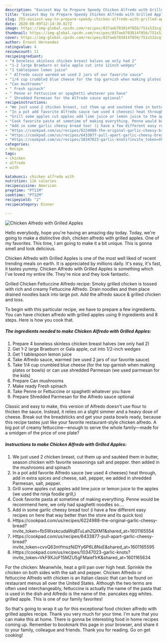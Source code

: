 ```yaml
---
description: "Easiest Way to Prepare Speedy Chicken Alfredo with Grilled Apples"
title: "Easiest Way to Prepare Speedy Chicken Alfredo with Grilled Apples"
slug: 255-easiest-way-to-prepare-speedy-chicken-alfredo-with-grilled-apples
date: 2020-08-09T12:14:39.027Z
image: https://img-global.cpcdn.com/recipes/037aeb703814f856/751x532cq70/chicken-alfredo-with-grilled-apples-recipe-main-photo.jpg
thumbnail: https://img-global.cpcdn.com/recipes/037aeb703814f856/751x532cq70/chicken-alfredo-with-grilled-apples-recipe-main-photo.jpg
cover: https://img-global.cpcdn.com/recipes/037aeb703814f856/751x532cq70/chicken-alfredo-with-grilled-apples-recipe-main-photo.jpg
author: Ernest Hernandez
ratingvalue: 4
reviewcount: 11
recipeingredient:
- "4 boneless skinless chicken breast halves we only had 2"
- "1-2 large Braeburn or Gala apple cut into 12inch wedges"
- "1 tablespoon lemon juice"
- " Alfredo sauce warmed we used 2 jars of our favorite sauce"
- "1/4 cup crumbled blue cheese for the top garnish when making plates or bowls or can use shredded Parmesan we used parmesan for the kids"
- "Can mushrooms"
- " Fresh spinach"
- " Penne or Fettuccine or spaghetti whatever you have"
- " Shredded Parmesan for the Alfredo sauce optional"
recipeinstructions:
- "We just used 2 chicken breast, cut them up and sautéed them in butter, season chicken with favorite seasonings salt and pepper. then added in the mushrooms and spinach"
- "In a pot add favorite Alfredo sauce (we used 4 cheeses) heat through, add in extra spices and cheese, salt, pepper, we added in shredded Parmesan, salt, pepper."
- "Grill some apples cut apples add lime juice or lemon juice to the apples (we used the ninja foodie grill,)"
- "Cook favorite pasta at sometime of making everything. Penne would be recommend here, we only had spaghetti noodles so...."
- "Add in some garlic cheesy bread too! (i have a few different easy recipes on here that way better than the store and its quick too)"
- "Https://cookpad.com/us/recipes/6224988-the-original-garlic-cheesy-bread?invite_token=fbSWxskcudaWqBTuLahZQXM1&amp;shared_at=1601165554"
- "Https://cookpad.com/us/recipes/6433877-pull-apart-garlic-cheesy-bread?invite_token=cvvQ63mYmszNiDYy6P6L8NxE&amp;shared_at=1601165595"
- "Https://cookpad.com/us/recipes/10347023-garlic-knots?invite_token=VkF9XJoF15MZU5gFMaief1rK&amp;shared_at=1601165634"
categories:
- Recipe
tags:
- chicken
- alfredo
- with

katakunci: chicken alfredo with 
nutrition: 116 calories
recipecuisine: American
preptime: "PT11M"
cooktime: "PT32M"
recipeyield: "2"
recipecategory: Dinner

---
```



![Chicken Alfredo with Grilled Apples](https://img-global.cpcdn.com/recipes/037aeb703814f856/751x532cq70/chicken-alfredo-with-grilled-apples-recipe-main-photo.jpg)

Hello everybody, hope you're having an amazing day today. Today, we're going to make a distinctive dish, chicken alfredo with grilled apples. One of my favorites. This time, I am going to make it a bit unique. This is gonna smell and look delicious.

Chicken Alfredo with Grilled Apples is one of the most well liked of recent trending meals on earth. It is appreciated by millions daily. It's easy, it's fast, it tastes yummy. Chicken Alfredo with Grilled Apples is something which I've loved my entire life. They're nice and they look fantastic.

Grilled Chicken Fettuccine Alfredo recipe: Smoky grilled chicken is tossed with rich and creamy Fettuccine Alfredo. Drain noodles and then place drained noodles back into large pot. Add the alfredo sauce &amp; grilled chicken and toss.


To begin with this particular recipe, we have to prepare a few ingredients. You can have chicken alfredo with grilled apples using 9 ingredients and 8 steps. Here is how you cook that.

##### The ingredients needed to make Chicken Alfredo with Grilled Apples:

1. Prepare 4 boneless skinless chicken breast halves (we only had 2)
1. Get 1-2 large Braeburn or Gala apple, cut into 1/2-inch wedges
1. Get 1 tablespoon lemon juice
1. Take  Alfredo sauce, warmed (we used 2 jars of our favorite sauce)
1. Take 1/4 cup crumbled blue cheese (for the top garnish when making plates or bowls) or can use shredded Parmesan (we used parmesan for the kids)
1. Prepare Can mushrooms
1. Make ready  Fresh spinach
1. Take  Penne or Fettuccine or spaghetti whatever you have
1. Prepare  Shredded Parmesan for the Alfredo sauce optional


Classic and easy to make, this version of Alfredo doesn&#39;t use flour to thicken the sauce. Instead, it relies on a slight simmer and a heavy dose of cheese. Break out the breadsticks and get your pasta bowls ready, because this recipe tastes just like your favorite restaurant-style chicken alfredo. A big pot of creamy fettuccine—enough to serve the whole family—made for a smidgen of the price of one plate? 

##### Instructions to make Chicken Alfredo with Grilled Apples:

1. We just used 2 chicken breast, cut them up and sautéed them in butter, season chicken with favorite seasonings salt and pepper. then added in the mushrooms and spinach
1. In a pot add favorite Alfredo sauce (we used 4 cheeses) heat through, add in extra spices and cheese, salt, pepper, we added in shredded Parmesan, salt, pepper.
1. Grill some apples cut apples add lime juice or lemon juice to the apples (we used the ninja foodie grill,)
1. Cook favorite pasta at sometime of making everything. Penne would be recommend here, we only had spaghetti noodles so....
1. Add in some garlic cheesy bread too! (i have a few different easy recipes on here that way better than the store and its quick too)
1. Https://cookpad.com/us/recipes/6224988-the-original-garlic-cheesy-bread?invite_token=fbSWxskcudaWqBTuLahZQXM1&amp;shared_at=1601165554
1. Https://cookpad.com/us/recipes/6433877-pull-apart-garlic-cheesy-bread?invite_token=cvvQ63mYmszNiDYy6P6L8NxE&amp;shared_at=1601165595
1. Https://cookpad.com/us/recipes/10347023-garlic-knots?invite_token=VkF9XJoF15MZU5gFMaief1rK&amp;shared_at=1601165634


For the chicken: Meanwhile, heat a grill pan over high heat. Sprinkle the chicken on both sides with the salt and pepper. Chicken Alfredo or fettuccine Alfredo with chicken is an Italian classic that can be found on restaurant menus all over the United States. Although the two terms are often used interchangeably, fettuccine is actually the name of the pasta that is used in the dish and Alfredo is the name of the. pancakes egg whites. grilled apple. This is one of our family favorites! 

So that's going to wrap it up for this exceptional food chicken alfredo with grilled apples recipe. Thank you very much for your time. I'm sure that you can make this at home. There is gonna be interesting food in home recipes coming up. Remember to bookmark this page in your browser, and share it to your family, colleague and friends. Thank you for reading. Go on get cooking!
